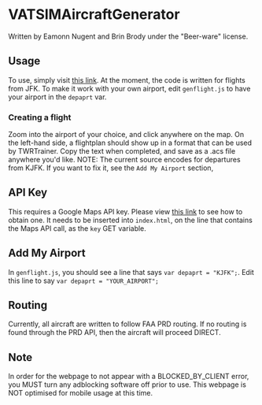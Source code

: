 # VATSIMAircraftGenerator

Written by Eamonn Nugent and Brin Brody under the "Beer-ware" license.

## Usage
To use, simply visit [this link](https://demilletech.github.io/vatsimacsgenerator/).
At the moment, the code is written for flights from JFK. To make it work with your own airport, edit `genflight.js`
to have your airport in the `depaprt` var.

### Creating a flight
Zoom into the airport of your choice, and click anywhere on the map. On the left-hand side, a flightplan should show
up in a format that can be used by TWRTrainer. Copy the text when completed, and save as a .acs file anywhere you'd
like. NOTE: The current source encodes for departures from KJFK. If you want to fix it, see the `Add My Airport` section,

## API Key
This requires a Google Maps API key. Please view [this link](https://stackoverflow.com/questions/22294128/how-can-i-get-google-map-api-v3-key)
to see how to obtain one. It needs to be inserted into `index.html`, on the line that contains the Maps API call, as the `key`
GET variable.

## Add My Airport
In `genflight.js`, you should see a line that says `var depaprt = "KJFK";`. Edit this line to say `var depaprt = "YOUR_AIRPORT";`

## Routing
Currently, all aircraft are written to follow FAA PRD routing.
If no routing is found through the PRD API, then the aircraft will proceed DIRECT.

## Note
In order for the webpage to not appear with a BLOCKED_BY_CLIENT error, you MUST turn any adblocking software off prior to use.  This webpage is NOT optimised for mobile usage at this time.
